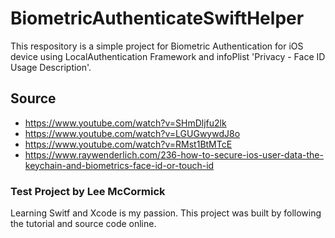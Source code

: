 # BiometricAuthenticateSwiftHelper
This respository is a simple project for Biometric Authentication for iOS device using LocalAuthentication Framework and infoPlist 'Privacy - Face ID Usage Description'.

## Source
- https://www.youtube.com/watch?v=SHmDljfu2lk
- https://www.youtube.com/watch?v=LGUGwywdJ8o
- https://www.youtube.com/watch?v=RMst1BtMTcE
- https://www.raywenderlich.com/236-how-to-secure-ios-user-data-the-keychain-and-biometrics-face-id-or-touch-id

### Test Project by Lee McCormick
Learning Switf and Xcode is my passion. This project was built by following the tutorial and source code online.
